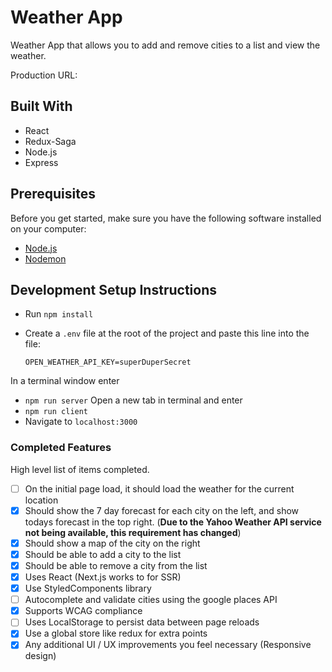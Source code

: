 # Weather App

Weather App that allows you to add and remove cities to a list and view the weather. 

Production URL:

## Built With
- React 
- Redux-Saga
- Node.js
- Express

## Prerequisites

Before you get started, make sure you have the following software installed on your computer:

- [Node.js](https://nodejs.org/en/)
- [Nodemon](https://nodemon.io/)

## Development Setup Instructions

* Run `npm install`
* Create a `.env` file at the root of the project and paste this line into the file:

    ```
    OPEN_WEATHER_API_KEY=superDuperSecret
    ```

In a terminal window enter    
* `npm run server`
Open a new tab in terminal and enter
* `npm run client`
* Navigate to `localhost:3000`


### Completed Features

High level list of items completed.

- [ ] On the initial page load, it should load the weather for the current location
- [x] Should show the 7 day forecast for each city on the left, and show todays forecast in the top right. (**Due to the Yahoo Weather API service not being available, this requirement has changed**)
- [x] Should show a map of the city on the right
- [x] Should be able to add a city to the list
- [x] Should be able to remove a city from the list
- [x] Uses React (Next.js works to for SSR) 
- [x] Use StyledComponents library
- [ ] Autocomplete and validate cities using the google places API
- [x] Supports WCAG compliance
- [ ] Uses LocalStorage to persist data between page reloads
- [x] Use a global store like redux for extra points
- [x] Any additional UI / UX improvements you feel necessary (Responsive design)